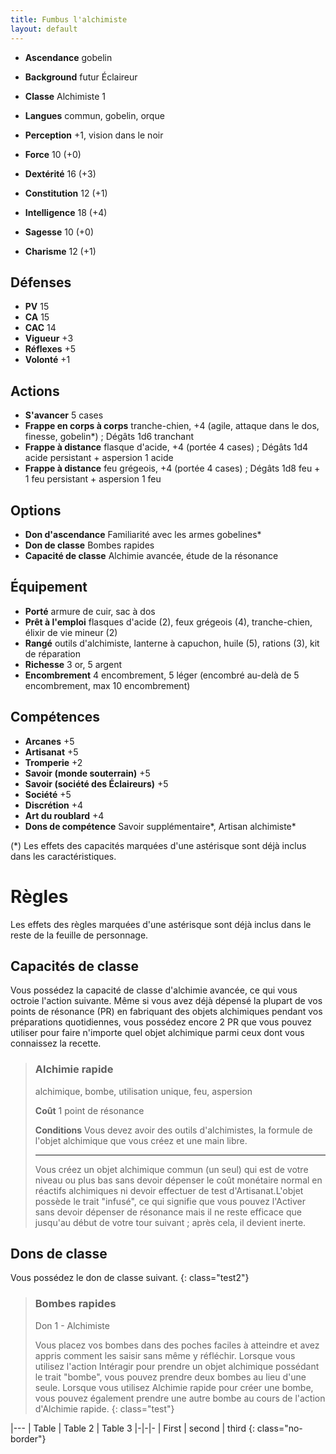 ```yaml
---
title: Fumbus l'alchimiste
layout: default
---
```


* **Ascendance** gobelin
* **Background** futur Éclaireur
* **Classe** Alchimiste 1
* **Langues** commun, gobelin, orque
* **Perception** +1, vision dans le noir

* **Force** 10 (+0)
* **Dextérité** 16 (+3)
* **Constitution** 12 (+1)
* **Intelligence** 18 (+4)
* **Sagesse** 10 (+0)
* **Charisme** 12 (+1)

## Défenses

* **PV** 15
* **CA** 15
* **CAC** 14
* **Vigueur** +3
* **Réflexes** +5
* **Volonté** +1

## Actions

* **S'avancer** 5 cases
* **Frappe en corps à corps** tranche-chien, +4 (agile, attaque dans le dos, finesse, gobelin*) ; Dégâts 1d6 tranchant
* **Frappe à distance** flasque d'acide, +4 (portée 4 cases) ; Dégâts 1d4 acide persistant + aspersion 1 acide
* **Frappe à distance** feu grégeois, +4 (portée 4 cases) ; Dégâts 1d8 feu + 1 feu persistant + aspersion 1 feu

## Options

* **Don d'ascendance** Familiarité avec les armes gobelines*
* **Don de classe** Bombes rapides
* **Capacité de classe** Alchimie avancée, étude de la résonance

## Équipement

* **Porté** armure de cuir, sac à dos
* **Prêt à l'emploi** flasques d'acide (2), feux grégeois (4), tranche-chien, élixir de vie mineur (2)
* **Rangé**  outils d'alchimiste, lanterne à capuchon, huile (5), rations (3), kit de réparation
* **Richesse** 3 or, 5 argent
* **Encombrement** 4 encombrement, 5 léger (encombré au-delà de 5 encombrement, max 10 encombrement)

## Compétences

* **Arcanes** +5
* **Artisanat** +5
* **Tromperie** +2
* **Savoir (monde souterrain)** +5
* **Savoir (société des Éclaireurs)** +5
* **Société** +5
* **Discrétion** +4
* **Art du roublard** +4
* **Dons de compétence** Savoir supplémentaire*, Artisan alchimiste*

(*) Les effets des capacités marquées d'une astérisque sont déjà inclus dans les caractéristiques.

# Règles

Les effets des règles marquées d'une astérisque sont déjà inclus dans le reste de la feuille de personnage.

## Capacités de classe

Vous possédez la capacité de classe d'alchimie avancée, ce qui vous octroie l'action suivante.
Même si vous avez déjà dépensé la plupart de vos points de résonance (PR) en fabriquant des objets alchimiques
pendant vos préparations quotidiennes, vous possédez encore 2 PR que vous pouvez utiliser pour faire n'importe
quel objet alchimique parmi ceux dont vous connaissez la recette.

> ### Alchimie rapide
> alchimique, bombe, utilisation unique, feu, aspersion
> 
> **Coût** 1 point de résonance
>
> **Conditions** Vous devez avoir des outils d'alchimistes, la formule de l'objet alchimique que vous créez et une main libre.
> 
> ---------------------------------------
> Vous créez un objet alchimique commun (un seul) qui est de votre niveau ou plus bas sans devoir dépenser le coût monétaire normal en réactifs alchimiques ni devoir effectuer de test d'Artisanat.L'objet possède le trait "infusé", ce qui signifie que vous pouvez l'Activer sans devoir dépenser de résonance mais il ne reste efficace que jusqu'au début de votre tour suivant ; après cela, il devient inerte.

## Dons de classe

Vous possédez le don de classe suivant.
{: class="test2"}

> ### Bombes rapides
> Don 1 - Alchimiste
>
> Vous placez vos bombes dans des poches faciles à atteindre et avez appris comment les saisir sans même y réfléchir.
> Lorsque vous utilisez l'action Intéragir pour prendre un objet alchimique possédant le trait "bombe", vous pouvez prendre deux bombes au lieu d'une seule.
> Lorsque vous utilisez Alchimie rapide pour créer une bombe, vous pouvez également prendre une autre bombe au cours de l'action d'Alchimie rapide.
> {: class="test"}

|---
| Table | Table 2 | Table 3
|-|-|-
| First | second | third
{: class="no-border"}